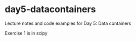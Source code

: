 # day5-datacontainers
Lecture notes and code examples for Day 5: Data containers

Exercise 1 is in scipy

